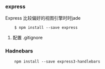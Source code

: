 ### express
Express 比较偏好的视图引擎时时jade
```$xslt
    $ npm install --save express
```
1. 配置 .gitignore


### Hadnebars
```$xslt
    npm install --save express3-handlebars
```
    